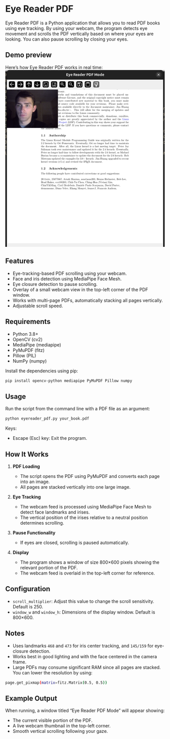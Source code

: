 # Eye Reader PDF

Eye Reader PDF is a Python application that allows you to read PDF books using eye tracking. By using your webcam, the program detects eye movement and scrolls the PDF vertically based on where your eyes are looking. You can also pause scrolling by closing your eyes.
## Demo preview
Here’s how Eye Reader PDF works in real time:
![Eye Reader Demo](https://github.com/voyager556321/eyeReader/blob/main/Screenshot%20from%202025-10-29%2022-45-59.png)

## Features

- Eye-tracking-based PDF scrolling using your webcam.
- Face and iris detection using MediaPipe Face Mesh.
- Eye closure detection to pause scrolling.
- Overlay of a small webcam view in the top-left corner of the PDF window.
- Works with multi-page PDFs, automatically stacking all pages vertically.
- Adjustable scroll speed.

## Requirements

- Python 3.8+
- OpenCV (cv2)
- MediaPipe (mediapipe)
- PyMuPDF (fitz)
- Pillow (PIL)
- NumPy (numpy)

Install the dependencies using pip:

```bash
pip install opencv-python mediapipe PyMuPDF Pillow numpy
```

## Usage

Run the script from the command line with a PDF file as an argument:

```bash
python eyereader_pdf.py your_book.pdf
```
Keys:
- Escape (Esc) key: Exit the program.

## How It Works

1. **PDF Loading**  
   - The script opens the PDF using PyMuPDF and converts each page into an image.
   - All pages are stacked vertically into one large image.

2. **Eye Tracking**  
   - The webcam feed is processed using MediaPipe Face Mesh to detect face landmarks and irises.
   - The vertical position of the irises relative to a neutral position determines scrolling.

3. **Pause Functionality**  
   - If eyes are closed, scrolling is paused automatically.

4. **Display**  
   - The program shows a window of size 800×600 pixels showing the relevant portion of the PDF.
   - The webcam feed is overlaid in the top-left corner for reference.

## Configuration

- `scroll_multiplier`: Adjust this value to change the scroll sensitivity. Default is 250.
- `window_w` and `window_h`: Dimensions of the display window. Default is 800×600.
## Notes
   - Uses landmarks `468` and `473` for iris center tracking, and `145/159` for eye-closure detection.
   - Works best in good lighting and with the face centered in the camera frame.
   - Large PDFs may consume significant RAM since all pages are stacked.
You can lower the resolution by using:
```bash
page.get_pixmap(matrix=fitz.Matrix(0.5, 0.5))
```
## Example Output
   When running, a window titled “Eye Reader PDF Mode” will appear showing:
   - The current visible portion of the PDF.
   - A live webcam thumbnail in the top-left corner.
   - Smooth vertical scrolling following your gaze.

